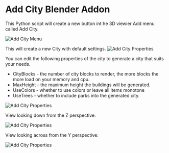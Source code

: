 # Add City Blender Addon

This Python script will create a new button int he 3D viewier Add menu called Add City.

![Add City Menu](/references/add-city-menu.png)

This will create a new City with default settings.
![Add City Properties](/references/add-city-perspective.png)

You can edit the following properties of the city to generate a city that suits your needs.

* CityBlocks - the number of city blocks to render, the more blocks the more load on your memory and cpu.
* MaxHeight - the maximum height the buildings will be generated.
* UseColors - whether to use colors or leave all items monotone
* UseTrees - whether to include parks into the generated city.

![Add City Properties](/references/add-city-properties.png)


View looking down from the Z perspective:

![Add City Properties](/references/add-city-z.png)

View looking across from the Y perspective:

![Add City Properties](/references/add-city-y.png)
